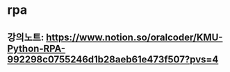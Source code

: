 # rpa

## 강의노트: https://www.notion.so/oralcoder/KMU-Python-RPA-992298c0755246d1b28aeb61e473f507?pvs=4
